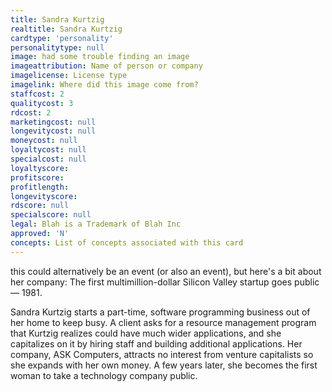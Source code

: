 ```yaml
---
title: Sandra Kurtzig
realtitle: Sandra Kurtzig
cardtype: 'personality'
personalitytype: null
image: had some trouble finding an image
imageattribution: Name of person or company
imagelicense: License type
imagelink: Where did this image come from?
staffcost: 2
qualitycost: 3
rdcost: 2
marketingcost: null
longevitycost: null
moneycost: null
loyaltycost: null
specialcost: null
loyaltyscore: 
profitscore: 
profitlength: 
longevityscore: 
rdscore: null
specialscore: null
legal: Blah is a Trademark of Blah Inc
approved: 'N'
concepts: List of concepts associated with this card
---
```

this could alternatively be an event (or also an event), but here's a bit about her company: The first multimillion-dollar Silicon Valley startup goes public — 1981.

Sandra Kurtzig starts a part-time, software programming business out of her home to keep busy. A client asks for a resource management program that Kurtzig realizes could have much wider applications, and she capitalizes on it by hiring staff and building additional applications. Her company, ASK Computers, attracts no interest from venture capitalists so she expands with her own money. A few years later, she becomes the first woman to take a technology company public.

